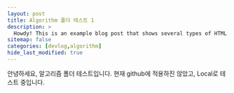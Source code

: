 ```yaml
---
layout: post
title: Algorithm 폴더 테스트 1
description: >
  Howdy! This is an example blog post that shows several types of HTML content supported in this theme.
sitemap: false
categories: [devlog,algorithm]
hide_last_modified: true
---
```


안녕하세요, 알고리즘 폴더 테스트입니다.
현재 github에 적용하진 않았고, Local로 테스트 중입니다.